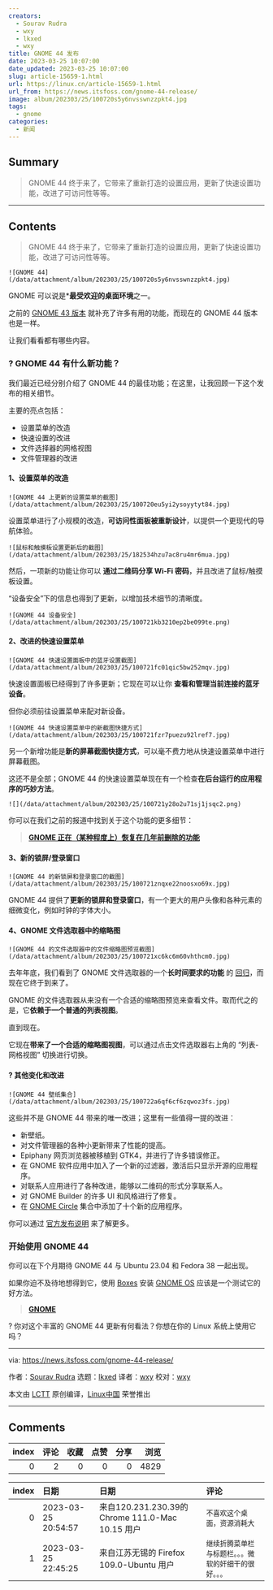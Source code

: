 ```yaml
---
creators:
  - Sourav Rudra
  - wxy
  - lkxed
  - wxy
title: GNOME 44 发布
date: 2023-03-25 10:07:00
date_updated: 2023-03-25 10:07:00
slug: article-15659-1.html
url: https://linux.cn/article-15659-1.html
url_from: https://news.itsfoss.com/gnome-44-release/
image: album/202303/25/100720s5y6nvsswnzzpkt4.jpg
tags:
  - gnome
categories:
  - 新闻
---
```


## Summary

> GNOME 44 终于来了，它带来了重新打造的设置应用，更新了快速设置功能，改进了可访问性等等。

***

<!-- more -->

## Contents

> 
> GNOME 44 终于来了，它带来了重新打造的设置应用，更新了快速设置功能，改进了可访问性等等。
> 
> 
> 

`![GNOME 44](/data/attachment/album/202303/25/100720s5y6nvsswnzzpkt4.jpg)`

GNOME 可以说是\***最受欢迎的桌面环境**之一。

之前的 [GNOME 43 版本](https://news.itsfoss.com/gnome-43-release/) 就补充了许多有用的功能，而现在的 GNOME 44 版本也是一样。

让我们看看都有哪些内容。

### ? GNOME 44 有什么新功能？

 

我们最近已经分别介绍了 GNOME 44 的最佳功能；在这里，让我回顾一下这个发布的相关细节。

主要的亮点包括：

* 设置菜单的改造
* 快速设置的改进
* 文件选择器的网格视图
* 文件管理器的改进

#### 1、设置菜单的改造

`![GNOME 44 上更新的设置菜单的截图](/data/attachment/album/202303/25/100720eu5yi2ysoyytyt84.jpg)`

设置菜单进行了小规模的改造，**可访问性面板被重新设计**，以提供一个更现代的导航体验。

`![鼠标和触摸板设置更新后的截图](/data/attachment/album/202303/25/182534hzu7ac8ru4mr6mua.jpg)`

然后，一项新的功能让你可以 **通过二维码分享 Wi-Fi 密码**，并且改进了鼠标/触摸板设置。

“设备安全”下的信息也得到了更新，以增加技术细节的清晰度。

`![GNOME 44 设备安全](/data/attachment/album/202303/25/100721kb3210ep2be099te.png)`

#### 2、改进的快速设置菜单

`![GNOME 44 快速设置面板中的蓝牙设置截图](/data/attachment/album/202303/25/100721fc01qic5bw252mqv.jpg)`

快速设置面板已经得到了许多更新；它现在可以让你 **查看和管理当前连接的蓝牙设备**。

但你必须前往设置菜单来配对新设备。

`![GNOME 44 快速设置菜单中的新截图快捷方式](/data/attachment/album/202303/25/100721fzr7puezu92lref7.jpg)`

另一个新增功能是**新的屏幕截图快捷方式**，可以毫不费力地从快速设置菜单中进行屏幕截图。

这还不是全部；GNOME 44 的快速设置菜单现在有一个检查**在后台运行的应用程序的巧妙方法**。

`![](/data/attachment/album/202303/25/100721y28o2u71sj1jsqc2.png)`

你可以在我们之前的报道中找到关于这个功能的更多细节：

> 
> **[GNOME 正在（某种程度上）恢复在几年前删除的功能](https://linux.cn/article-15551-1.html)**
> 
> 
> 

#### 3、新的锁屏/登录窗口

`![GNOME 44 的新锁屏和登录窗口的截图](/data/attachment/album/202303/25/100721znqxe22noosxo69x.jpg)`

GNOME 44 提供了**更新的锁屏和登录窗口**，有一个更大的用户头像和各种元素的细微变化，例如时钟的字体大小。

#### 4、GNOME 文件选取器中的缩略图

`![GNOME 44 的文件选取器中的文件缩略图预览截图](/data/attachment/album/202303/25/100721xc6kc6m60vhthcm0.jpg)`

去年年底，我们看到了 GNOME 文件选取器的一个**长时间要求的功能** 的 [回归](https://news.itsfoss.com/gnome-file-picker/)，而现在它终于到来了。

GNOME 的文件选取器从来没有一个合适的缩略图预览来查看文件。取而代之的是，它**依赖于一个普通的列表视图**。

直到现在。

它现在**带来了一个合适的缩略图视图**，可以通过点击文件选取器右上角的 “列表-网格视图” 切换进行切换。

#### ?️ 其他变化和改进

`![GNOME 44 壁纸集合](/data/attachment/album/202303/25/100722a6qf6cf6zqwoz3fs.jpg)`

这些并不是 GNOME 44 带来的唯一改进；这里有一些值得一提的改进：

* 新壁纸。
* 对文件管理器的各种小更新带来了性能的提高。
* Epiphany 网页浏览器被移植到 GTK4，并进行了许多错误修正。
* 在 GNOME 软件应用中加入了一个新的过滤器，激活后只显示开源的应用程序。
* 对联系人应用进行了各种改进，能够以二维码的形式分享联系人。
* 对 GNOME Builder 的许多 UI 和风格进行了修复。
* 在 [GNOME Circle](https://circle.gnome.org/?ref=its-foss-news) 集合中添加了十个新的应用程序。

你可以通过 [官方发布说明](https://release.gnome.org/44/?ref=its-foss-news) 来了解更多。

### 开始使用 GNOME 44

你可以在下个月期待 GNOME 44 与 Ubuntu 23.04 和 Fedora 38 一起出现。

如果你迫不及待地想得到它，使用 [Boxes](https://wiki.gnome.org/Apps/Boxes?ref=its-foss-news) 安装 [GNOME OS](https://os.gnome.org/?ref=its-foss-news) 应该是一个测试它的好方法。

> 
> **[GNOME](https://www.gnome.org/getting-gnome/?ref=its-foss-news)**
> 
> 
> 

? 你对这个丰富的 GNOME 44 更新有何看法？你想在你的 Linux 系统上使用它吗？

---

via: <https://news.itsfoss.com/gnome-44-release/>

作者：[Sourav Rudra](https://news.itsfoss.com/author/sourav/) 选题：[lkxed](https://github.com/lkxed/) 译者：[wxy](https://github.com/wxy) 校对：[wxy](https://github.com/wxy)

本文由 [LCTT](https://github.com/LCTT/TranslateProject) 原创编译，[Linux中国](https://linux.cn/) 荣誉推出

***

## Comments


|   index |   评论 |   收藏 |   点赞 |   分享 |   浏览 |
|--------:|-------:|-------:|-------:|-------:|-------:|
|       0 |      2 |      0 |      0 |      0 |   4829 |

|   index | 日期                | 日期                                             | 评论                                                   |
|--------:|:--------------------|:-------------------------------------------------|:-------------------------------------------------------|
|       0 | 2023-03-25 20:54:57 | 来自120.231.230.39的 Chrome 111.0-Mac 10.15 用户 | `不喜欢这个桌面，资源消耗大`                           |
|       1 | 2023-03-25 22:45:25 | 来自江苏无锡的 Firefox 109.0-Ubuntu 用户         | `继续折腾菜单栏与标题栏。。。微软的奸细干的很好。。。` |
